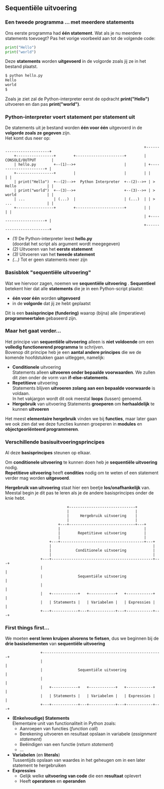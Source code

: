 ## Sequentiële uitvoering

### Een tweede programma ... met meerdere statements

Ons eerste programma had **één statement**. Wat als je nu meerdere statements toevoegt?
Pas het vorige voorbeeld aan tot de volgende code:

~~~python
print("Hello")
print("world")
~~~

Deze **statements** worden **uitgevoerd** in de volgorde zoals jij ze in het bestand plaatst.

~~~bash
$ python hello.py
Hello
world
$
~~~

Zoals je ziet zal de Python-interpreter eerst de opdracht **print("Hello")** uitvoeren en dan pas **print("world")**.

### Python-interpreter voert statement per statement uit

De statements uit je bestand worden **één voor één** uitgevoerd in de **volgorde zoals ze gegeven** zijn.  
Het komt dus neer op:

~~~
                                                               +--------------------------+
    +-----------------+        +----------------------+        |     CONSOLE/OUTPUT       |
    | hello.py        +--(1)-->+                      |        | +----------------------+ |
    +-----------------+        |                      |        | |                      | |
    | print("Hello")  +--(2)-->+  Python Interpreter  +--(2)-->+ | > Hello              | |
    | print("world")  +--(3)-->+                      +--(3)-->+ | > world              | |
    | ...             | (...)  |                      | (...)  | | > ...                | |
    +-----------------+        +----------------------+        | |                      | |
                                                               | +----------------------+ |
                                                               +--------------------------+
~~~

* *(1)* De Python-interpreter leest **hello.py**  
  (doordat het script als argument wordt meegegeven)
* *(2)* Uitvoeren van het **eerste statement**
* *(3)* Uitvoeren van het **tweede statement**
* *(...)* Tot er geen statements meer zijn

### Basisblok "sequentiële uitvoering"

Wat we hiervoor zagen, noemen we **sequentiële uitvoering**  .
**Sequentieel** betekent hier dat alle **statements** die je in een Python-script plaatst:

* **één voor één** worden **uitgevoerd**
* in de **volgorde** dat jij ze hebt geplaatst

Dit is een **basisprincipe (fundering)** waarop (bijna) alle (imperatieve) **programmeertalen** gebaseerd zijn.  

### Maar het gaat verder...

Het principe van **sequentiële uitvoering** alleen is **niet voldoende** om een **volledig functionerend programma** te schrijven.  
Bovenop dit principe heb je een **aantal andere principes** die we de komende hoofdstukken gaan uitleggen, namelijk:

* **Conditionele** uitvoering  
  Statements alleen **uitvoeren onder bepaalde voorwaarden**.
  We zullen dit zien onder de vorm van **if-else-statements**.
* **Repetitieve** uitvoering  
  Statements blijven **uitvoeren zolang aan een bepaalde voorwaarde** is voldaan.  
  In het vakjargon wordt dit ook meestal **loops** (lussen) genoemd.
* **Hergebruik** van uitvoering
  Statements **groeperen** om **herhaaldelijk** te kunnen **uitvoeren**  

Het meest **elementaire hergebruik** vinden we bij **functies**, maar later gaan we ook zien dat we deze functies kunnen groeperen in **modules** en **objectgeoriënteerd programmeren**.

### Verschillende basisuitvoeringsprincipes

Al deze **basisprincipes** steunen op elkaar.

Om **conditionele uitvoering** te kunnen doen heb je **sequentiële uitvoering** nodig.  
**Repetitieve uitvoering** heeft **condities** nodig om te weten of een statement verder mag worden **uitgevoerd**.  

**Hergebruik van uitvoering** staat hier een beetje **los/onafhankelijk** van. Meestal begin je dit pas te leren als je de andere basisprincipes onder de knie hebt.

~~~
                            +------------------------------+
                            |                              |
                            |     Hergebruik uitvoering    |
                            |                              |
                        +---+------------------------------+---+
                        |                                      |
                        |        Repetitieve uitvoering        |
                        |                                      |
                    +---+--------------------------------------+---+
                    |                                              |
                    |           Conditionele uitvoering            |
                    |                                              |
                +---+----------------------------------------------+---+
                |                                                      |
                |                Sequentiële uitvoering                |
                |                                                      |
                |   +------------+   +------------+   +------------+   |
                |   | Statements |   | Variabelen |   | Expressies |   |
                +---+------------+---+------------+---+------------+---+
~~~

### First things first...

We moeten **eerst leren kruipen alvorens te fietsen**, dus we beginnen bij de **drie basiselementen** van **sequentiële uitvoering**

~~~
                +------------------------------------------------------+
                |                                                      |
                |                Sequentiële uitvoering                |
                |                                                      |
                |   +------------+   +------------+   +------------+   |
                |   | Statements |   | Variabelen |   | Expressies |   |
                +---+------------+---+------------+---+------------+---+
~~~

* **(Enkelvoudige) Statements**  
  Elementaire unit van functionaliteit in Python zoals:
    * Aanroepen van functies (*function call*)
    * Berekening uitvoeren en resultaat opslaan in variabele (*assignment statement*)
    * Beëindigen van een functie (*return statement*)
    * ...
* **Variabelen** (en **literals**)  
  Tussentijds opslaan van waardes in het geheugen om in een later statement te hergebruiken
* **Expressies**  
    * Gelijk welke **uitvoering van code** die een **resultaat** oplevert
    * Heeft **operatoren** en **operanden**
